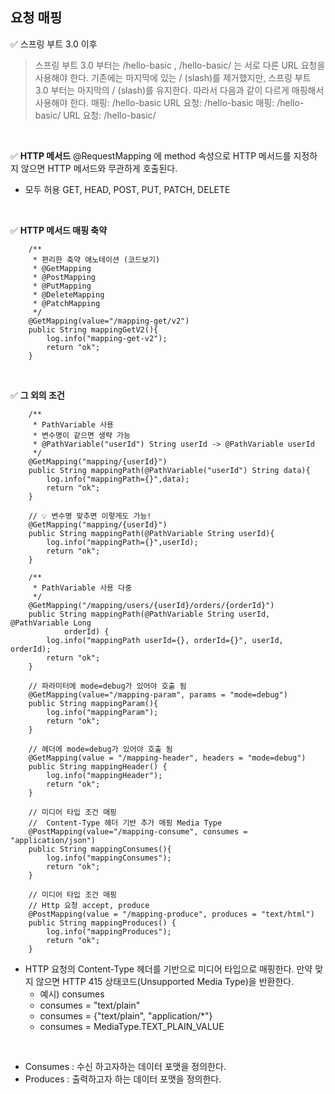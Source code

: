 ## 요청 매핑

✅ 스프링 부트 3.0 이후
> 스프링 부트 3.0 부터는 /hello-basic , /hello-basic/ 는 서로 다른 URL 요청을 사용해야 한다.
> 기존에는 마지막에 있는 / (slash)를 제거했지만, 스프링 부트 3.0 부터는 마지막의 / (slash)를 유지한다.
> 따라서 다음과 같이 다르게 매핑해서 사용해야 한다.
> 매핑: /hello-basic URL 요청: /hello-basic
> 매핑: /hello-basic/ URL 요청: /hello-basic/

<BR>

✅ **HTTP 메서드**
@RequestMapping 에 method 속성으로 HTTP 메서드를 지정하지 않으면 HTTP 메서드와 무관하게
호출된다.
- 모두 허용 GET, HEAD, POST, PUT, PATCH, DELETE

<BR>

✅ **HTTP 메서드 매핑 축약**
```
    /**
     * 편리한 축약 애노테이션 (코드보기)
     * @GetMapping
     * @PostMapping
     * @PutMapping
     * @DeleteMapping
     * @PatchMapping
     */
    @GetMapping(value="/mapping-get/v2")
    public String mappingGetV2(){
        log.info("mapping-get-v2");
        return "ok";
    }
```

<br>

✅ **그 외의 조건**
```
    /**
     * PathVariable 사용
     * 변수명이 같으면 생략 가능
     * @PathVariable("userId") String userId -> @PathVariable userId
     */
    @GetMapping("mapping/{userId}")
    public String mappingPath(@PathVariable("userId") String data){
        log.info("mappingPath={}",data);
        return "ok";
    }

    // 💡 변수명 맞추면 이렇게도 가능! 
    @GetMapping("mapping/{userId}")
    public String mappingPath(@PathVariable String userId){
        log.info("mappingPath={}",userId);
        return "ok";
    }

    /**
     * PathVariable 사용 다중
     */
    @GetMapping("/mapping/users/{userId}/orders/{orderId}")
    public String mappingPath(@PathVariable String userId, @PathVariable Long
            orderId) {
        log.info("mappingPath userId={}, orderId={}", userId, orderId);
        return "ok";
    }

    // 파라미터에 mode=debug가 있어야 호출 됨
    @GetMapping(value="/mapping-param", params = "mode=debug")
    public String mappingParam(){
        log.info("mappingParam");
        return "ok";
    }

    // 헤더에 mode=debug가 있어야 호출 됨
    @GetMapping(value = "/mapping-header", headers = "mode=debug")
    public String mappingHeader() {
        log.info("mappingHeader");
        return "ok";
    }

    // 미디어 타입 조건 매핑
    //  Content-Type 헤더 기반 추가 매핑 Media Type
    @PostMapping(value="/mapping-consume", consumes = "application/json")
    public String mappingConsumes(){
        log.info("mappingConsumes");
        return "ok";
    }

    // 미디어 타입 조건 매핑
    // Http 요청 accept, produce
    @PostMapping(value = "/mapping-produce", produces = "text/html")
    public String mappingProduces() {
        log.info("mappingProduces");
        return "ok";
    }
```

- HTTP 요청의 Content-Type 헤더를 기반으로 미디어 타입으로 매핑한다. 만약 맞지 않으면 HTTP 415 상태코드(Unsupported Media Type)을 반환한다.
    - 예시) consumes
    - consumes = "text/plain"
    - consumes = {"text/plain", "application/*"}
    - consumes = MediaType.TEXT_PLAIN_VALUE

<br>

- Consumes : 수신 하고자하는 데이터 포맷을 정의한다.
- Produces : 출력하고자 하는 데이터 포맷을 정의한다.